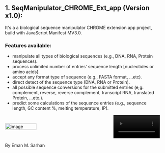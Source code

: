 ## 1. SeqManipulator_CHROME_Ext_app (Version x1.0):
It's a a biological sequence manipulator CHROME extension app project, build with JavaScript Manifest MV3.0.

### Features available:
* manipulate all types of biological sequences (e.g., DNA, RNA, Protein sequences).
* process unlimited number of entries' sequence length [nucleotides or amino acids].
* accept any format type of sequence (e.g., FASTA format, ...etc).
* direct detect of the sequence type (DNA, RNA or Protein).
* all possible sequence conversions for the submitted entries (e,g. complement, reverse, reverse complement, transcript RNA, translated Protein, ...etc.).
* predict some calculations of the sequence entries (e.g., sequence length, GC content %, melting temperature, IP).

<div style="display: flex; align-items: center; justify-content: space-between;">
  <img alt="image" src="https://github.com/user-attachments/assets/51de3e54-0ce9-4ff7-bbe5-b31c8e83a68d" style="width: 45%; height: auto;" />
  <video controls src="https://github.com/user-attachments/assets/76eb9de4-6550-4c1f-949f-ae56fb5ef4e2" style="width: 30%; height: auto;"></video>
</div>

By Eman M. Sarhan


